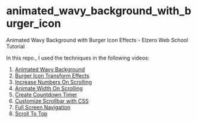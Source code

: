 # animated_wavy_background_with_burger_icon
Animated Wavy Background with Burger Icon Effects - Elzero Web School Tutorial

In this repo., I used the techniques in the following videos: 

1. [Animated Wavy Background](https://www.youtube.com/watch?v=7U2Ai5yUIlI&list=PLDoPjvoNmBAycCXz5d9WvqlmykUIys5e8&index=7)
2. [Burger Icon Transform Effects](https://www.youtube.com/watch?v=ePrUyy20Fuo&list=PLDoPjvoNmBAycCXz5d9WvqlmykUIys5e8&index=8)
3. [Increase Numbers On Scrolling](https://www.youtube.com/watch?v=PLsUdgLnzgQ&list=PLDoPjvoNmBAycCXz5d9WvqlmykUIys5e8&index=10)
4. [Animate Width On Scrolling](https://www.youtube.com/watch?v=sbIoIKI9FOc&list=PLDoPjvoNmBAycCXz5d9WvqlmykUIys5e8&index=11)
5. [Create Countdown Timer](https://www.youtube.com/watch?v=eFsiOTJrrE8&list=PLDoPjvoNmBAycCXz5d9WvqlmykUIys5e8&index=12)
6. [Customize Scrollbar with CSS](https://www.youtube.com/watch?v=3O3iSTSbXWA&list=PLDoPjvoNmBAycCXz5d9WvqlmykUIys5e8&index=15)
7. [Full Screen Navigation](https://www.youtube.com/watch?v=NNndLzFbcu4&list=PLDoPjvoNmBAycCXz5d9WvqlmykUIys5e8&index=16)
8. [Scroll To Top](https://www.youtube.com/watch?v=9u1sj176W4o&list=PLDoPjvoNmBAycCXz5d9WvqlmykUIys5e8&index=24)

